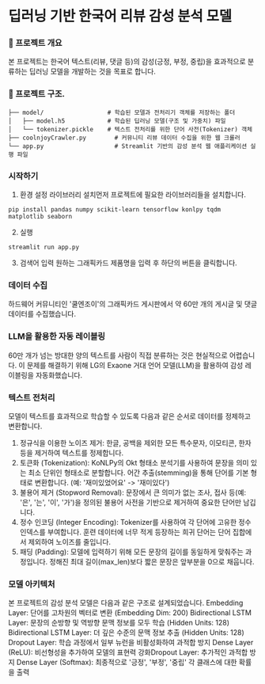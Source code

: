 # 딥러닝 기반 한국어 리뷰 감성 분석 모델

### 📌 프로젝트 개요
본 프로젝트는 한국어 텍스트(리뷰, 댓글 등)의 감성(긍정, 부정, 중립)을 효과적으로 분류하는 딥러닝 모델을 개발하는 것을 목표로 합니다.

### 📂 프로젝트 구조.
```
├── model/                  # 학습된 모델과 전처리기 객체를 저장하는 폴더
│   ├── model.h5            # 학습된 딥러닝 모델(구조 및 가중치) 파일
│   └── tokenizer.pickle    # 텍스트 전처리를 위한 단어 사전(Tokenizer) 객체
├── coolnjoyCrawler.py        # 커뮤니티 리뷰 데이터 수집을 위한 웹 크롤러
└── app.py                    # Streamlit 기반의 감성 분석 웹 애플리케이션 실행 파일
```
### 시작하기
1. 환경 설정
라이브러리 설치먼저 프로젝트에 필요한 라이브러리들을 설치합니다.
```
pip install pandas numpy scikit-learn tensorflow konlpy tqdm matplotlib seaborn
```
2. 실행
```
streamlit run app.py
```
3. 검색어 입력
원하는 그래픽카드 제품명을 입력 후 하단의 버튼을 클릭합니다.

### 데이터 수집
하드웨어 커뮤니티인 '쿨엔조이'의 그래픽카드 게시판에서 약 60만 개의 게시글 및 댓글 데이터를 수집했습니다.

### LLM을 활용한 자동 레이블링
60만 개가 넘는 방대한 양의 텍스트를 사람이 직접 분류하는 것은 현실적으로 어렵습니다. 
이 문제를 해결하기 위해 LG의 Exaone 거대 언어 모델(LLM)을 활용하여 감성 레이블링을 자동화했습니다.

### 텍스트 전처리
모델이 텍스트를 효과적으로 학습할 수 있도록 다음과 같은 순서로 데이터를 정제하고 변환합니다.

1. 정규식을 이용한 노이즈 제거: 한글, 공백을 제외한 모든 특수문자, 이모티콘, 한자 등을 제거하여 텍스트를 정제합니다.
2. 토큰화 (Tokenization): KoNLPy의 Okt 형태소 분석기를 사용하여 문장을 의미 있는 최소 단위인 형태소로 분할합니다. 어간 추출(stemming)을 통해 단어를 기본 형태로 변환합니다. (예: '재미있었어요' -> '재미있다')
3. 불용어 제거 (Stopword Removal): 문장에서 큰 의미가 없는 조사, 접사 등(예: '은', '는', '이', '가')을 정의된 불용어 사전을 기반으로 제거하여 중요한 단어만 남깁니다.
4. 정수 인코딩 (Integer Encoding): Tokenizer를 사용하여 각 단어에 고유한 정수 인덱스를 부여합니다. 훈련 데이터에 너무 적게 등장하는 희귀 단어는 단어 집합에서 제외하여 노이즈를 줄입니다.
5. 패딩 (Padding): 모델에 입력하기 위해 모든 문장의 길이를 동일하게 맞춰주는 과정입니다. 정해진 최대 길이(max_len)보다 짧은 문장은 앞부분을 0으로 채웁니다.

### 모델 아키텍처
본 프로젝트의 감성 분석 모델은 다음과 같은 구조로 설계되었습니다.
Embedding Layer: 단어를 고차원의 벡터로 변환 (Embedding Dim: 200)
Bidirectional LSTM Layer: 문장의 순방향 및 역방향 문맥 정보를 모두 학습 (Hidden Units: 128)
Bidirectional LSTM Layer: 더 깊은 수준의 문맥 정보 추출 (Hidden Units: 128)
Dropout Layer: 학습 과정에서 일부 뉴런을 비활성화하여 과적합 방지
Dense Layer (ReLU): 비선형성을 추가하여 모델의 표현력 강화Dropout Layer: 추가적인 과적합 방지
Dense Layer (Softmax): 최종적으로 '긍정', '부정', '중립' 각 클래스에 대한 확률을 출력
